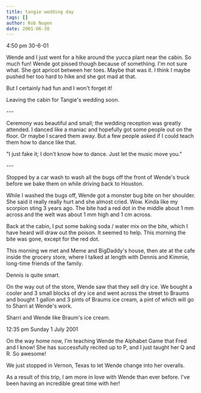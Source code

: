 ```yaml
---
title: tangie wedding day
tags: []
author: Rob Nugen
date: 2001-06-30
---
```


<p class=date>4:50 pm 30-6-01</p>

<p>Wende and I just went for a hike around the yucca plant near the
cabin.  So much fun!  Wende got pissed though because of somethiing.
I'm not sure what.  She got apricot between her toes.  Maybe that was
it.  I think I maybe pushed her too hard to hike and she got mad at
that.</p>

<p>But I certainly had fun and I won't forget it!</p>

<p>Leaving the cabin for Tangie's wedding soon.</p>

<p>---</p>

<p>Ceremony was beautiful and small; the wedding reception was greatly
attended.  I danced like a maniac and hopefully got some people out on
the floor.  Or maybe I scared them away.  But a few people asked if I
could teach them how to dance like that. </p>

<p>"I just fake it; I don't know how to dance.  Just let the music
move you."</p>

<p>---</p>

<p>Stopped by a car wash to wash all the bugs off the front of Wende's
truck before we bake them on while driving back to Houston.</p>

<p>While I washed the bugs off, Wende got a monster bug bite on her
shoulder.  She said it really really hurt and she almost cried.  Wow.
Kinda like my scorpion sting 3 years ago.  The bite had a red dot in
the middle about 1 mm across and the welt was about 1 mm high and 1 cm
across.</p>

<p>Back at the cabin, I put some baking soda / water mix on the bite,
which I have heard will draw out the poison.  It seemed to help.  This
morning the bite was gone, except for the red dot.</p>






<p>This morning we met and Meme and BigDaddy's house, then ate at the cafe inside the grocery store, where I talked at length with Dennis and Kimmie, long-time friends of the family.</p>

<p>Dennis is quite smart.</p>

<p>On the way out of the  store, Wende saw that they sell dry ice.  We bought a cooler and 3 small blocks of dry ice and went across the street to Braums and bought 1 gallon and 3 pints of Braums ice cream, a pint of which will go to Sharri at Wende's work.</p>

<p>Sharri and Wende like Braum's ice cream.</p>

<p class=date>12:35 pm Sunday 1 July 2001</p>

<p>On the way home now, I'm teaching Wende the Alphabet Game that Fred and I know!  She has successfully recited up to P, and I just taught her Q and R.  So awesome!</p>

<p>We just stopped in Vernon, Texas to let Wende change into her overalls.</p>

<p>As a result of this trip, I am more in love with Wende than ever before.  I've been having an incredible great time with her!</p>

